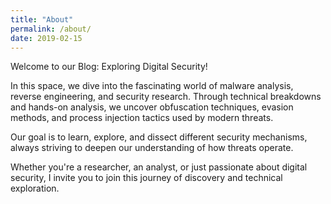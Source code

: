 ```yaml
---
title: "About"
permalink: /about/
date: 2019-02-15
---
```

Welcome to our Blog: Exploring Digital Security!

In this space, we dive into the fascinating world of malware analysis, reverse engineering, and security research. Through technical breakdowns and hands-on analysis, we uncover obfuscation techniques, evasion methods, and process injection tactics used by modern threats.

Our goal is to learn, explore, and dissect different security mechanisms, always striving to deepen our understanding of how threats operate.

Whether you're a researcher, an analyst, or just passionate about digital security, I invite you to join this journey of discovery and technical exploration.
